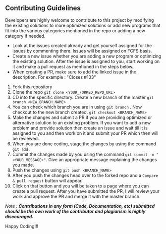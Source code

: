 ## Contributing Guidelines

Developers are highly welcome to contribute to this project by modifying the existing solutions to more optimized solutions or add new programs that fit into the various categories mentioned in the repo or adding a new category if needed.

* Look at the issues created already and get yourself assigned for the issues by commenting there. Issues will be assigned on FCFS basis. 
* Create a new issue whether you are adding a new program or optimizing the existing solution. After the issue is assigned to you, start working on it and make a pull request as mentioned in the steps below.
* When creating a PR, make sure to add the linked issue in the description. For example : "Closes #133"

1. Fork this repository
1. Clone the repo ```git clone <YOUR_FORKED_REPO_URL>```
1. CD into the specific directory. Create a new branch of the master ```git branch <NEW_BRANCH_NAME>```
1. You can check which branch you are in using ```git branch``` . Now checkout to the new branch created. ```git checkout <BRANCH_NAME>```
1. Make the changes and submit a PR if you are providing optimized or alternative solution to an existing problem. If you want to add a new problem and provide solution 
then create an issue and wait till it is assigned to you and then work on it and submit your PR which then will be reviewed.
1. When you are done coding, stage the changes by using the command ```git add``` .
1. Commit the changes made by you using the command ```git commit -m "<YOUR_MESSAGE>"```. Give an appropriate message explaining the changes you made.
1. Push the changes using ```git push <BRANCH_NAME>```
1. After you push the changes head over to the forked repo and a ```Compare & pull request``` button will appear.
1. Click on that button and you will be taken to a page where you can create a pull request. After you have submitted the PR, I will review your work and approve
the PR and merge it with the master branch.

*Note : **Contributions in any form (Code, Documentation, etc) submitted should be the own work of the contributor and plagiarism is highly discouraged.***

Happy Coding!!!



